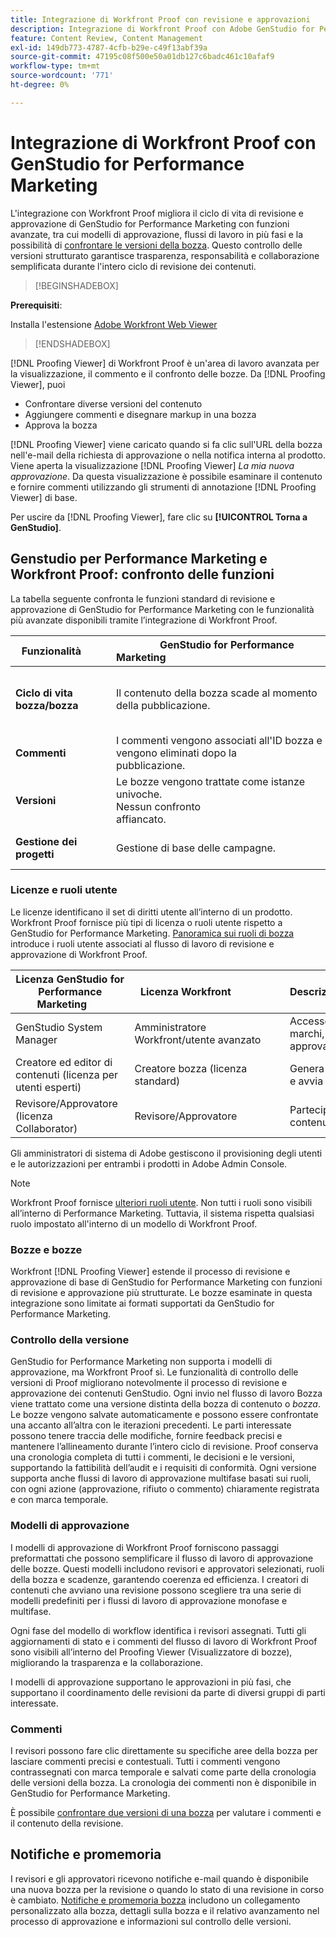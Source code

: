 ```yaml
---
title: Integrazione di Workfront Proof con revisione e approvazioni
description: Integrazione di Workfront Proof con Adobe GenStudio for Performance Marketing.
feature: Content Review, Content Management
exl-id: 149db773-4787-4cfb-b29e-c49f13abf39a
source-git-commit: 47195c08f500e50a01db127c6badc461c10afaf9
workflow-type: tm+mt
source-wordcount: '771'
ht-degree: 0%

---
```


# Integrazione di Workfront Proof con GenStudio for Performance Marketing

L&#39;integrazione con Workfront Proof migliora il ciclo di vita di revisione e approvazione di GenStudio for Performance Marketing con funzioni avanzate, tra cui modelli di approvazione, flussi di lavoro in più fasi e la possibilità di [confrontare le versioni della bozza](https://experienceleague.adobe.com/it/docs/workfront/using/workfront-proof/work-with-proofs-in-wf-proof/review-proofs-web-proofing-viewer/compare-proofs). Questo controllo delle versioni strutturato garantisce trasparenza, responsabilità e collaborazione semplificata durante l&#39;intero ciclo di revisione dei contenuti.

>[!BEGINSHADEBOX]

**Prerequisiti**:

Installa l&#39;estensione [Adobe Workfront Web Viewer](https://experienceleague.adobe.com/it/docs/workfront/using/review-and-approve-work/proofing/review-proofs-in-workfront/review-a-proof/review-proof-in-web-viewer-extension)

>[!ENDSHADEBOX]

[!DNL Proofing Viewer] di Workfront Proof è un&#39;area di lavoro avanzata per la visualizzazione, il commento e il confronto delle bozze. Da [!DNL Proofing Viewer], puoi

* Confrontare diverse versioni del contenuto
* Aggiungere commenti e disegnare markup in una bozza
* Approva la bozza

[!DNL Proofing Viewer] viene caricato quando si fa clic sull&#39;URL della bozza nell&#39;e-mail della richiesta di approvazione o nella notifica interna al prodotto. Viene aperta la visualizzazione [!DNL Proofing Viewer] _La mia nuova approvazione_. Da questa visualizzazione è possibile esaminare il contenuto e fornire commenti utilizzando gli strumenti di annotazione [!DNL Proofing Viewer] di base.

Per uscire da [!DNL Proofing Viewer], fare clic su **[!UICONTROL Torna a GenStudio]**.

## Genstudio per Performance Marketing e Workfront Proof: confronto delle funzioni

La tabella seguente confronta le funzioni standard di revisione e approvazione di GenStudio for Performance Marketing con le funzionalità più avanzate disponibili tramite l’integrazione di Workfront Proof.

| Funzionalità        | GenStudio for Performance Marketing                                                                 | Workfront Proof                                                                 |
|-------------------------------|------------------------------------------------------------------------------------------------------|----------------------------------------------------------------------------------|
| **Ciclo di vita bozza/bozza**        | Il contenuto della bozza scade al momento della pubblicazione. | Catene di approvazione in più fasi basate su ruoli con registri permanenti con marca temporale.<br> Tutte le versioni vengono mantenute indefinitamente. |
| **Commenti**                | I commenti vengono associati all&#39;ID bozza e vengono eliminati dopo la pubblicazione.                                           | I commenti e le annotazioni persistenti vengono conservati per scopi di audit e conformità.     |
| **Versioni**           | Le bozze vengono trattate come istanze univoche.<br>Nessun confronto affiancato.                                      | Controllo completo della versione con strumenti di confronto affiancati e sovrapposti.        |
| **Gestione dei progetti** | Gestione di base delle campagne. | Gestione completa del ciclo di vita delle campagne, compresi personalizzazione, modelli, reporting e audit dettagliati. |

### Licenze e ruoli utente

Le licenze identificano il set di diritti utente all’interno di un prodotto. Workfront Proof fornisce più tipi di licenza o ruoli utente rispetto a GenStudio for Performance Marketing. [Panoramica sui ruoli di bozza](https://experienceleague.adobe.com/it/docs/workfront/using/review-and-approve-work/proofing/proofing-overview/proof-roles) introduce i ruoli utente associati al flusso di lavoro di revisione e approvazione di Workfront Proof.

| Licenza GenStudio for Performance Marketing       | Licenza Workfront                 | Descrizione                                                                                                                                                      |
|---------------------------------------------------|-----------------------------------|------------------------------------------------------------------------------------------------------------------------------------------------------------------|
| GenStudio System Manager                          | Amministratore Workfront/utente avanzato | Accesso completo alle funzioni di GenStudio Performance Marketing, ad esempio gestione di marchi, utenti tipo e prodotti. Gestisce flussi di lavoro e impostazioni. Crea modelli di approvazione. |
| Creatore ed editor di contenuti (licenza per utenti esperti)   | Creatore bozza (licenza standard)  | Genera e invia bozze di contenuto. In Proofing Viewer (Visualizzatore di bozze), carica le risorse e avvia le bozze. Richiede una licenza Workfront Proof.                              |
| Revisore/Approvatore (licenza Collaborator)        | Revisore/Approvatore                 | Partecipa a revisioni in più fasi, aggiunge commenti e approva o rifiuta i contenuti.                                                                             |

Gli amministratori di sistema di Adobe gestiscono il provisioning degli utenti e le autorizzazioni per entrambi i prodotti in Adobe Admin Console.

>[!NOTE]
>
> Workfront Proof fornisce [ulteriori ruoli utente](https://experienceleague.adobe.com/it/docs/workfront/using/review-and-approve-work/proofing/proofing-overview/proof-roles). Non tutti i ruoli sono visibili all’interno di Performance Marketing. Tuttavia, il sistema rispetta qualsiasi ruolo impostato all&#39;interno di un modello di Workfront Proof.

### Bozze e bozze

Workfront [!DNL Proofing Viewer] estende il processo di revisione e approvazione di base di GenStudio for Performance Marketing con funzioni di revisione e approvazione più strutturate. Le bozze esaminate in questa integrazione sono limitate ai formati supportati da GenStudio for Performance Marketing.

### Controllo della versione

GenStudio for Performance Marketing non supporta i modelli di approvazione, ma Workfront Proof sì. Le funzionalità di controllo delle versioni di Proof migliorano notevolmente il processo di revisione e approvazione dei contenuti GenStudio. Ogni invio nel flusso di lavoro Bozza viene trattato come una versione distinta della bozza di contenuto o _bozza_. Le bozze vengono salvate automaticamente e possono essere confrontate una accanto all’altra con le iterazioni precedenti. Le parti interessate possono tenere traccia delle modifiche, fornire feedback precisi e mantenere l’allineamento durante l’intero ciclo di revisione. Proof conserva una cronologia completa di tutti i commenti, le decisioni e le versioni, supportando la fattibilità dell’audit e i requisiti di conformità. Ogni versione supporta anche flussi di lavoro di approvazione multifase basati sui ruoli, con ogni azione (approvazione, rifiuto o commento) chiaramente registrata e con marca temporale.

### Modelli di approvazione

I modelli di approvazione di Workfront Proof forniscono passaggi preformattati che possono semplificare il flusso di lavoro di approvazione delle bozze. Questi modelli includono revisori e approvatori selezionati, ruoli della bozza e scadenze, garantendo coerenza ed efficienza. I creatori di contenuti che avviano una revisione possono scegliere tra una serie di modelli predefiniti per i flussi di lavoro di approvazione monofase e multifase.

Ogni fase del modello di workflow identifica i revisori assegnati. Tutti gli aggiornamenti di stato e i commenti del flusso di lavoro di Workfront Proof sono visibili all’interno del Proofing Viewer (Visualizzatore di bozze), migliorando la trasparenza e la collaborazione.

I modelli di approvazione supportano le approvazioni in più fasi, che supportano il coordinamento delle revisioni da parte di diversi gruppi di parti interessate.

### Commenti

I revisori possono fare clic direttamente su specifiche aree della bozza per lasciare commenti precisi e contestuali. Tutti i commenti vengono contrassegnati con marca temporale e salvati come parte della cronologia delle versioni della bozza. La cronologia dei commenti non è disponibile in GenStudio for Performance Marketing.

È possibile [confrontare due versioni di una bozza](https://experienceleague.adobe.com/it/docs/workfront/using/workfront-proof/work-with-proofs-in-wf-proof/review-proofs-web-proofing-viewer/compare-proofs) per valutare i commenti e il contenuto della revisione.

## Notifiche e promemoria

I revisori e gli approvatori ricevono notifiche e-mail quando è disponibile una nuova bozza per la revisione o quando lo stato di una revisione in corso è cambiato.
[Notifiche e promemoria bozza](https://experienceleague.adobe.com/it/docs/workfront/using/workfront-proof/proof-notifications-and-reminders/proof-notifications-and-reminders/proof-notifications-and-reminders) includono un collegamento personalizzato alla bozza, dettagli sulla bozza e il relativo avanzamento nel processo di approvazione e informazioni sul controllo delle versioni.
